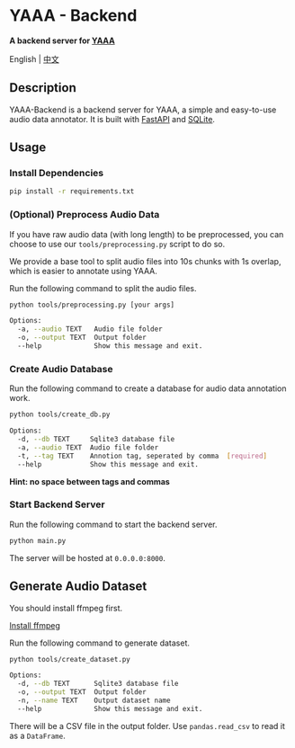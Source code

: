 # YAAA - Backend

**A backend server for [YAAA](https://github.com/Kare-Udon/yaaa)**

English | [中文](README.zh.md)

## Description

YAAA-Backend is a backend server for YAAA, a simple and easy-to-use audio data annotator. It is built with [FastAPI](https://fastapi.tiangolo.com/) and [SQLite](https://www.sqlite.com/).

## Usage

### Install Dependencies

```bash
pip install -r requirements.txt
```

### (Optional) Preprocess Audio Data

If you have raw audio data (with long length) to be preprocessed, you can choose to use our `tools/preprocessing.py` script to do so.

We provide a base tool to split audio files into 10s chunks with 1s overlap, which is easier to annotate using YAAA.

Run the following command to split the audio files.

```bash
python tools/preprocessing.py [your args]

Options:
  -a, --audio TEXT   Audio file folder
  -o, --output TEXT  Output folder
  --help             Show this message and exit.
```

### Create Audio Database

Run the following command to create a database for audio data annotation work.

```bash
python tools/create_db.py

Options:
  -d, --db TEXT     Sqlite3 database file
  -a, --audio TEXT  Audio file folder
  -t, --tag TEXT    Annotion tag, seperated by comma  [required]
  --help            Show this message and exit.
```

**Hint: no space between tags and commas**

### Start Backend Server

Run the following command to start the backend server.

```bash
python main.py
```

The server will be hosted at `0.0.0.0:8000`.

## Generate Audio Dataset

You should install ffmpeg first.

[Install ffmpeg](https://ffmpeg.org/download.html)

Run the following command to generate dataset.

```bash
python tools/create_dataset.py

Options:
  -d, --db TEXT      Sqlite3 database file
  -o, --output TEXT  Output folder
  -n, --name TEXT    Output dataset name
  --help             Show this message and exit.
```

There will be a CSV file in the output folder. Use `pandas.read_csv` to read it as a `DataFrame`.
